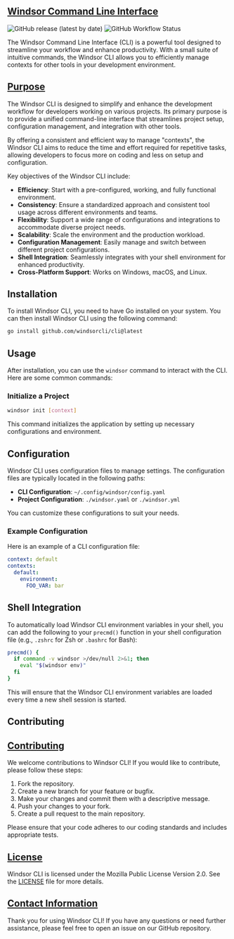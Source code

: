 ## [Windsor Command Line Interface](https://windsorcli.github.io/windsorcli)

![GitHub release (latest by date)](https://img.shields.io/github/v/release/windsorcli/cli)
![GitHub Workflow Status](https://img.shields.io/github/actions/workflow/status/windsorcli/cli/build-and-deploy.yml)

The Windsor Command Line Interface (CLI) is a powerful tool designed to streamline your workflow and enhance productivity. With a small suite of intuitive commands, the Windsor CLI allows you to efficiently manage contexts for other tools in your development environment.

## [Purpose](#purpose)

The Windsor CLI is designed to simplify and enhance the development workflow for developers working on various projects. Its primary purpose is to provide a unified command-line interface that streamlines project setup, configuration management, and integration with other tools. 

By offering a consistent and efficient way to manage "contexts", the Windsor CLI aims to reduce the time and effort required for repetitive tasks, allowing developers to focus more on coding and less on setup and configuration.

Key objectives of the Windsor CLI include:

- **Efficiency**: Start with a pre-configured, working, and fully functional environment.
- **Consistency**: Ensure a standardized approach and consistent tool usage across different environments and teams.
- **Flexibility**: Support a wide range of configurations and integrations to accommodate diverse project needs.
- **Scalability**: Scale the environment and the production workload.
- **Configuration Management**: Easily manage and switch between different project configurations.
- **Shell Integration**: Seamlessly integrates with your shell environment for enhanced productivity.
- **Cross-Platform Support**: Works on Windows, macOS, and Linux.

## Installation

To install Windsor CLI, you need to have Go installed on your system. You can then install Windsor CLI using the following command:

```sh
go install github.com/windsorcli/cli@latest
```

## Usage

After installation, you can use the `windsor` command to interact with the CLI. Here are some common commands:

### Initialize a Project

```sh
windsor init [context]
```

This command initializes the application by setting up necessary configurations and environment.

## Configuration

Windsor CLI uses configuration files to manage settings. The configuration files are typically located in the following paths:

- **CLI Configuration**: `~/.config/windsor/config.yaml`
- **Project Configuration**: `./windsor.yaml` or `./windsor.yml`

You can customize these configurations to suit your needs.

### Example Configuration

Here is an example of a CLI configuration file:

```yaml
context: default
contexts:
  default:
    environment:
      FOO_VAR: bar
```

## Shell Integration

To automatically load Windsor CLI environment variables in your shell, you can add the following to your `precmd()` function in your shell configuration file (e.g., `.zshrc` for Zsh or `.bashrc` for Bash):

```sh
precmd() {
  if command -v windsor >/dev/null 2>&1; then
    eval "$(windsor env)"
  fi
}
```

This will ensure that the Windsor CLI environment variables are loaded every time a new shell session is started.

## Contributing

## [Contributing](#contributing)
We welcome contributions to Windsor CLI! If you would like to contribute, please follow these steps:

1. Fork the repository.
2. Create a new branch for your feature or bugfix.
3. Make your changes and commit them with a descriptive message.
4. Push your changes to your fork.
5. Create a pull request to the main repository.

Please ensure that your code adheres to our coding standards and includes appropriate tests.

## [License](#license)

Windsor CLI is licensed under the Mozilla Public License Version 2.0. See the [LICENSE](LICENSE) file for more details.


## [Contact Information](#contact-information)

Thank you for using Windsor CLI! If you have any questions or need further assistance, please feel free to open an issue on our GitHub repository.
